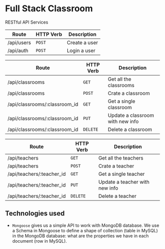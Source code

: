 # Full Stack Classroom

RESTful API Services

| Route      | HTTP Verb | Description   |
| ---------- | --------- | ------------- |
| /api/users | `POST`    | Create a user |
| /api/auth  | `POST`    | Login a user  |

| Route                         | HTTP Verb | Description                      |
| ----------------------------- | --------- | -------------------------------- |
| /api/classrooms               | `GET`     | Get all the classrooms           |
| /api/classrooms               | `POST`    | Crate a classroom                |
| /api/classrooms/:classroom_id | `GET`     | Get a single classroom           |
| /api/classrooms/:classroom_id | `PUT`     | Update a classroom with new info |
| /api/classrooms/:classroom_id | `DELETE`  | Delete a classroom               |

| Route                     | HTTP Verb | Description                    |
| ------------------------- | --------- | ------------------------------ |
| /api/teachers             | `GET`     | Get all the teachers           |
| /api/teachers             | `POST`    | Crate a teacher                |
| /api/teachers/:teacher_id | `GET`     | Get a single teacher           |
| /api/teachers/:teacher_id | `PUT`     | Update a teacher with new info |
| /api/teachers/:teacher_id | `DELETE`  | Delete a teacher               |

## Technologies used

- `Mongoose` gives us a simple API to work with MongoDB database. We use a Schema in Mongoose to define a shape of collection (table in MySQL) in the MongoDB database: what are the properties we have in each document (row in MySQL).
